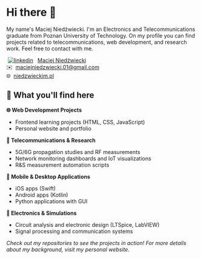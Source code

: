 # Hi there 👋

My name's Maciej Niedźwiecki. I'm an Electronics and Telecommunications graduate from Poznan University of Technology. On my profile you can find projects related to telecommunications, web development, and research work. Feel free to contact with me.

&nbsp;[<img src="https://i.stack.imgur.com/gVE0j.png" alt="linkedin">](https://www.linkedin.com/in/maciej-niedzwiecki/)&nbsp;&nbsp;&nbsp;[Maciej Niedźwiecki](https://www.linkedin.com/in/maciej-niedzwiecki/) \
✉️&nbsp;&nbsp;[maciejniedzwiecki.01@gmail.com](mailto:maciejniedzwiecki.01@gmail.com) \
🌐&nbsp;&nbsp;[niedzwieckim.pl](https://niedzwieckim.pl/)

## 📁 What you'll find here
**🌐 Web Development Projects**
- Frontend learning projects (HTML, CSS, JavaScript)
- Personal website and portfolio

**📡 Telecommunications & Research**
- 5G/6G propagation studies and RF measurements
- Network monitoring dashboards and IoT visualizations
- R&S measurement automation scripts

**📱 Mobile & Desktop Applications**
- iOS apps (Swift)
- Android apps (Kotlin)
- Python applications with GUI

**🔬 Electronics & Simulations**
- Circuit analysis and electronic design (LTSpice, LabVIEW)
- Signal processing and communication systems


*Check out my repositories to see the projects in action! For more details about my background, visit my personal website.*

